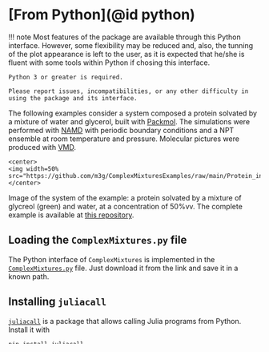 # [From Python](@id python)

!!! note
    Most features of the package are available through this Python interface. However, some flexibility may be reduced and, also, the tunning of the plot appearance is left to the user, as it is expected that he/she is fluent with some tools within Python if chosing this interface.

    Python 3 or greater is required.

    Please report issues, incompatibilities, or any other difficulty in using the package and its interface.
    
The following examples consider a system composed a protein solvated by a mixture of water and glycerol, built with [Packmol](http://m3g.iqm.unicamp.br/packmol). The simulations were performed with [NAMD](https://www.ks.uiuc.edu/Research/namd/) with periodic boundary conditions and a NPT ensemble at room temperature and pressure. Molecular pictures were produced with [VMD](https://www.ks.uiuc.edu/Research/vmd/).

```@raw html
<center>
<img width=50% src="https://github.com/m3g/ComplexMixturesExamples/raw/main/Protein_in_Glycerol/Data/system.png">
</center>
```

Image of the system of the example: a protein solvated by a mixture of glycreol (green) and water, at a concentration of 50%vv. The complete
example is available at [this repository](https://github.com/m3g/ComplexMixturesExamples/tree/main/Protein_in_Glycerol).

## Loading the `ComplexMixtures.py` file

The Python interface of `ComplexMixtures` is implemented in the [`ComplexMixtures.py`](./assets/ComplexMixtures.py) file. 
Just download it from the link and save it in a known path.

## Installing `juliacall`

[`juliacall`](https://github.com/cjdoris/PythonCall.jl) is a package that allows calling Julia programs from Python. Install it with

```bash
pip install juliacall
```

## Installing Julia and underlying packages

Once `juliacall` is installed, from within Python, execute:
```python
import ComplexMixtures
```
here we assume that the `ComplexMixtures.py` file is in the same directory where you launched Python.

!!! note 
     **On the first** time you execute this command, the Julia executable and the required Julia packages (`ComplexMixtures` and `PDBTools`) will be downloaded and installed. At the end of the process quit Python (not really required, but we prefer to separate the installation from the use of the module). 

## How to run this example

The [Data](https://github.com/m3g/ComplexMixturesExamples/tree/main/Protein_in_Glycerol/Data) directory contains the a pdb file of the system (`system.pdb`) and a sample from the trajectory (`glyc50.dcd`), with a few frames. It also contains the result of running the `mddf` calculation on the complete trajectory, `results_glyc50.json`. This last file was produced by `ComplexMixtures`, as indicated in the following examples. 

The sample trajectory is provided so that the first example can be run, yet do not expect that the results are the same, as the sampling is much lower in this case. The complete trajectory can be retrieved from [this link](https://drive.google.com/file/d/14M30jDHRwUM77hzbDphgbu8mcWFBcQrX/view?usp=sharing) (3GB file). 

We assume that you navigated to the directory of the example, and copied the Python module file to it: 
```bash
git clone https://github.com/m3g/ComplexMixturesExamples
cd ComplexMixturesExamples/Protein_in_Glycerol/MDDF
cp /path/to/ComplexMixtures.py ./
export JULIA_NUM_THREADS=8
```
The last line will allow Julia to execute multi-threaded, which will improve a lot the performance on most machines. Set the number of threads to the number of cores of your computer.

## Minimum-Distance Distribuion function

Note that the example here follows an identical syntax to the Julia example, except that we qualify the name of the loaded module and implicitly load the `PDBTools` package.

The script to compute the MDDFs as associated data from within python is, then:

```python
import ComplexMixtures as cm

# Load the pdb file of the system using `PDBTools`:
atoms = cm.readPDB("../Data/system.pdb")

# Create arrays of atoms with the protein and Glycerol atoms, 
# using the `select` function of the `PDBTools` package:
protein = cm.select(atoms,"protein")
glyc = cm.select(atoms,"resname GLYC")

# Setup solute and solvent structures, required for computing the MDDF, 
# with `Selection` function of the `ComplexMixtures` package:
solute = cm.Selection(protein,nmols=1)
solvent = cm.Selection(glyc,natomspermol=14)

# Read and setup the Trajectory structure required for the computations:
trajectory = cm.Trajectory("../Data/glyc50_complete.dcd",solute,solvent)

# Run the calculation and get results:
results = cm.mddf(trajectory)

# Save the reults to recover them later if required
cm.save(results,"./glyc50.json")
```

!!! note
    To change the options of the calculation, set the `Options` structure accordingly and pass it as a parameter to `mddf`. For example:
    ```python
    options = cm.Options(cutoff=10.)
    results = cm.mddf(trajectory,options)
    ```
    The complete set of options available is described [here](@ref options).


The trajectory that was loaded was for a toy-example. The complete trajectory is available [here](https://drive.google.com/file/d/14M30jDHRwUM77hzbDphgbu8mcWFBcQrX/view?usp=sharing), but it is a 3GB file. The same procedure above was performed with that file and produced the `results_Glyc50.json` file, which is available in the Data directory here. We will continue with this file instead. 

### Produce plots

#### MDDF and Kirkwood-Buff integrals

```python
import ComplexMixtures as cm
import matplotlib.pyplot as plt

# Load the actual results obtained with the complete simulation:
results = cm.load("../Data/results_glyc50.json")

# Plot MDDF and KB
fig, axs = plt.subplots(2)
axs[0].plot(results.d, results.mddf)
axs[0].set(ylabel="MDDF")

# Plot KB integral
axs[1].plot(results.d, results.kb)
axs[1].set(xlabel="distance / Angs", ylabel="MDDF")

plt.savefig("mddf_kb.png")
```

### Atomic contributions to the MDDF

Selecting the atoms corresponding to the hydroxyl groups, and of the aliphatic carbons of Glycerol. Here we list the types of the atoms as specified by the force-field. 

```python
import ComplexMixtures as cm
import matplotlib.pyplot as plt

atoms = cm.readPDB("../Data/system.pdb")
protein = cm.select(atoms,"protein")
glyc = cm.select(atoms,"resname GLYC")
solute = cm.Selection(protein,nmols=1)
solvent = cm.Selection(glyc,natomspermol=14)

# load results
results = cm.load("../Data/results_glyc50.json")

# Select atoms by name
hydroxyls = cm.list(["O1","O2","O3","H1","H2","H3"])
aliphatic = cm.list(["C1","C2","HA","HB","HC","HD"])

# Extract the contributions of the groups above
hydr_contrib = cm.contrib(solvent,results.solvent_atom,hydroxyls)
aliph_contrib = cm.contrib(solvent,results.solvent_atom,aliphatic)

# Plot
plt.plot(results.d, results.mddf)
plt.plot(results.d, hydr_contrib)
plt.plot(results.d, aliph_contrib)
plt.xlabel("distance / Angs")
plt.ylabel("MDDF")
plt.savefig("group_contributions.png")
```

!!! note
    The syntax here diverges from the Julia-only examples by requiring the lists of names
    to be converted to Julia arrays, which happens by using the `cm.list(python_list)` function calls.

                                                                                                      


































